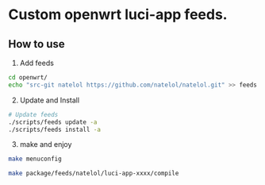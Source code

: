 Custom openwrt luci-app feeds.
===

How to use
---
1. Add feeds
```bash
cd openwrt/
echo "src-git natelol https://github.com/natelol/natelol.git" >> feeds.conf.default
```

2. Update and Install
```bash
# Update feeds
./scripts/feeds update -a
./scripts/feeds install -a
```

3. make and enjoy
```bash
make menuconfig

make package/feeds/natelol/luci-app-xxxx/compile
```
